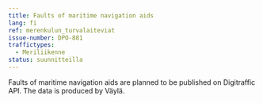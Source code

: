 ```yaml
---
title: Faults of maritime navigation aids
lang: fi
ref: merenkulun_turvalaiteviat
issue-number: DPO-881
traffictypes:
  - Meriliikenne
status: suunnitteilla
---
```


Faults of maritime navigation aids are planned to be published on Digitraffic API.
The data is produced by Väylä.